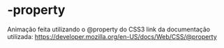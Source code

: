 # -property
Animação feita utilizando o @property do CSS3 link da documentação utilizada: https://developer.mozilla.org/en-US/docs/Web/CSS/@property

